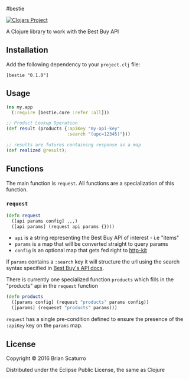 #bestie

[![Clojars Project](https://img.shields.io/clojars/v/bestie.svg)](https://clojars.org/bestie)

A Clojure library to work with the Best Buy API

## Installation

Add the following dependency to your `project.clj` file:

```
[bestie "0.1.0"]
```

## Usage

```clojure
(ns my.app
  (:require [bestie.core :refer :all]))

;; Product Lookup Operation
(def result (products {:apiKey "my-api-key"
                       :search "(upc=12345)"}))

;; results are futures containing response as a map
(def realized @result);
```

## Functions

The main function is `request`. All functions are a specialization of this function.

### `request`

```clojure
(defn request
  ([api params config] ,,,)
  ([api params] (request api params {})))

```

* `api` is a string representing the Best Buy API of interest - i.e "items"
* `params` is a map that will be converted straight to query params
* `config` is an optional map that gets fed right to [http-kit](http://www.http-kit.org/client.html)

If `params` contains a `:search` key it will structure the url using the search syntax specified in [Best Buy's API docs](https://bestbuyapis.github.io/api-documentation/#search-techniques).

There is currently one specialized function `products` which fills in the "products" api in the `request` function

```clojure
(defn products
  ([params config] (request "products" params config))
  ([params] (requeset "products" params)))
```

`request` has a single pre-condition defined to ensure the presence of the `:apiKey` key on the `params` map.

## License

Copyright © 2016 Brian Scaturro

Distributed under the Eclipse Public License, the same as Clojure
